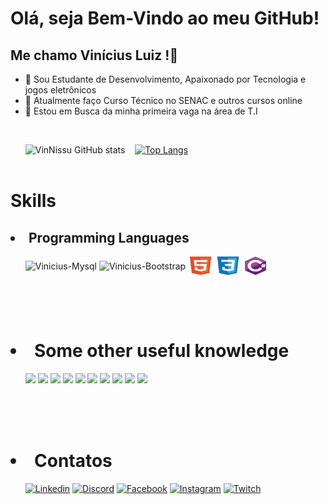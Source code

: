  # Olá, seja Bem-Vindo ao meu GitHub! 
 ## Me chamo Vinícius Luiz !👋

- 🔭 Sou Estudante de Desenvolvimento, Apaixonado por Tecnologia e jogos eletrônicos
- 🌱 Atualmente faço Curso Técnico no SENAC e outros cursos online
- 👯 Estou em Busca da minha primeira vaga na área de T.I 



<br>

<ul>

![VinNissu GitHub stats](https://github-readme-stats.vercel.app/api?username=VinNissu&show_icons=true&theme=dracula) &nbsp;&nbsp;
[![Top Langs](https://github-readme-stats.vercel.app/api/top-langs/?username=VinNissu&layout=compact)](https://github.com/VinNissu/github-readme-stats)
<br/>
<br/>
</ul>


# Skills
## <li>Programming Languages</li>

  <ul>
  <img align="center" alt="Vinicius-Mysql" height="30" width="40" src="https://cdn.jsdelivr.net/gh/devicons/devicon/icons/mysql/mysql-original.svg" />
  <img align="center" alt="Vinicius-Bootstrap" height="30" width="40"  src="https://cdn.jsdelivr.net/gh/devicons/devicon/icons/bootstrap/bootstrap-original.svg" />
  <img align="center" alt="Vinicius-HTML" height="30" width="40" src="https://raw.githubusercontent.com/devicons/devicon/master/icons/html5/html5-original.svg">
  <img align="center" alt="Vinicius-CSS" height="30" width="40" src="https://raw.githubusercontent.com/devicons/devicon/master/icons/css3/css3-original.svg">
  <img align="center" alt="Vinicius-Csharp" height="30" width="40" src="https://raw.githubusercontent.com/devicons/devicon/master/icons/csharp/csharp-original.svg">
  </ul>



<br/>
<br/>
<br/>

# <li>Some other useful knowledge </li> 


<ul>

<img src="https://camo.githubusercontent.com/14eb6ca30f5158687fe952beb72e36f4e5bfa3ddf6431b37aaf04ec231af7619/68747470733a2f2f696d672e736869656c64732e696f2f7374617469632f76313f7374796c653d666f722d7468652d6261646765266d6573736167653d416e64726f69642b53747564696f26636f6c6f723d323232323232266c6f676f3d416e64726f69642b53747564696f266c6f676f436f6c6f723d334444433834266c6162656c3d">
<img src="https://camo.githubusercontent.com/2943f0d0ea94547e106bc8d4f6208186d826c30ce4526b1d617b3ba5482ec38f/68747470733a2f2f696d672e736869656c64732e696f2f7374617469632f76313f7374796c653d666f722d7468652d6261646765266d6573736167653d576f7264507265737326636f6c6f723d323137353942266c6f676f3d576f72645072657373266c6f676f436f6c6f723d464646464646266c6162656c3d">
<img src="https://camo.githubusercontent.com/42acc7ee3a18313a065e672e0835729edf3361dedb045d6c3cf8821fe30a1c2d/68747470733a2f2f696d672e736869656c64732e696f2f7374617469632f76313f7374796c653d666f722d7468652d6261646765266d6573736167653d47697426636f6c6f723d463035303332266c6f676f3d476974266c6f676f436f6c6f723d464646464646266c6162656c3d">
<img src="https://camo.githubusercontent.com/cca71357fe98ec5f8cd6ebab9044ad2901f4b64ebda379ac81608ed9f1caa1a0/68747470733a2f2f696d672e736869656c64732e696f2f7374617469632f76313f7374796c653d666f722d7468652d6261646765266d6573736167653d47697448756226636f6c6f723d313831373137266c6f676f3d476974487562266c6f676f436f6c6f723d464646464646266c6162656c3d">
<img src="https://camo.githubusercontent.com/137ec190ec7cf120cd4184f04474d452f6d475575dfc7fdf79fc1ed51022857c/68747470733a2f2f696d672e736869656c64732e696f2f7374617469632f76313f7374796c653d666f722d7468652d6261646765266d6573736167653d4c696e757826636f6c6f723d323232323232266c6f676f3d4c696e7578266c6f676f436f6c6f723d464343363234266c6162656c3d">
<img src="https://camo.githubusercontent.com/a0e17e3c41abff3e7abb85b7df8b9fa42794c7df939eb6ed01f970c8677ad7a0/68747470733a2f2f696d672e736869656c64732e696f2f7374617469632f76313f7374796c653d666f722d7468652d6261646765266d6573736167653d4669676d6126636f6c6f723d463234453145266c6f676f3d4669676d61266c6f676f436f6c6f723d464646464646266c6162656c3d">
<img src="https://camo.githubusercontent.com/e568135c48076049e77541a1f9bef6ee1c9a08bde37c8a6efb7e3cde3410c698/68747470733a2f2f696d672e736869656c64732e696f2f7374617469632f76313f7374796c653d666f722d7468652d6261646765266d6573736167653d43616e766126636f6c6f723d323232323232266c6f676f3d43616e7661266c6f676f436f6c6f723d303043344343266c6162656c3d">
<img src="https://camo.githubusercontent.com/da23e68967c3cf2d4c4b996f8f43cec1e31e8acc5debff00da314edd01e30c39/68747470733a2f2f696d672e736869656c64732e696f2f7374617469632f76313f7374796c653d666f722d7468652d6261646765266d6573736167653d41646f62652b50686f746f73686f7026636f6c6f723d333141384646266c6f676f3d41646f62652b50686f746f73686f70266c6f676f436f6c6f723d464646464646266c6162656c3d">
<img src="https://camo.githubusercontent.com/0d0c1eaebc70a9b9aade99554c63af1dbffdcd4167ee1c36cde8d5f9a6b6f472/68747470733a2f2f696d672e736869656c64732e696f2f7374617469632f76313f7374796c653d666f722d7468652d6261646765266d6573736167653d41646f62652b496c6c7573747261746f7226636f6c6f723d323232323232266c6f676f3d41646f62652b496c6c7573747261746f72266c6f676f436f6c6f723d464639413030266c6162656c3d">
<img src="https://camo.githubusercontent.com/8d0e8bf4a315e73ce23e6d5e3193279d53d066717f7f806d7af7305d9334e7cb/68747470733a2f2f696d672e736869656c64732e696f2f7374617469632f76313f7374796c653d666f722d7468652d6261646765266d6573736167653d426f6f74737472617026636f6c6f723d373935324233266c6f676f3d426f6f747374726170266c6f676f436f6c6f723d464646464646266c6162656c3d">

</ul>

<br/>
<br/>
<br/>


# <li>Contatos</li>

<ul>

[![Linkedin](https://img.shields.io/badge/LinkedIn-0077B5?style=for-the-badge&logo=linkedin&logoColor=white)](https://www.linkedin.com/in/nissu/) 
[![Discord](https://img.shields.io/badge/Discord-7289DA?style=for-the-badge&logo=discord&logoColor=white)](https://discord.gg/2du3Chys9Q)
[![Facebook](https://img.shields.io/badge/Facebook-1877F2?style=for-the-badge&logo=facebook&logoColor=white)](https://www.facebook.com/VinnyAlmeidaBR/)
[![Instagram](https://img.shields.io/badge/Instagram-E4405F?style=for-the-badge&logo=instagram&logoColor=whitehttps://img.shields.io/badge/Instagram-E4405F?style=for-the-badge&logo=instagram&logoColor=white)](https://www.instagram.com/vinissu99/)
[![Twitch](https://img.shields.io/badge/Twitch-9146FF?style=for-the-badge&logo=twitch&logoColor=white)](https://www.twitch.tv/vinnissugod)

</ul>








<!--blender>
<!-- <img src="https://camo.githubusercontent.com/606676c5c4a34e0303d058caa770859464873eeb5d7708ba4dadeeb2b1eca147/68747470733a2f2f696d672e736869656c64732e696f2f7374617469632f76313f7374796c653d666f722d7468652d6261646765266d6573736167653d426c656e64657226636f6c6f723d463537393241266c6f676f3d426c656e646572266c6f676f436f6c6f723d464646464646266c6162656c3d"> 

--VIM
<img src="https://camo.githubusercontent.com/72753bb7856746c718bbe096723d886f71f2078fbe3e86eaa70d9733a0a4204e/68747470733a2f2f696d672e736869656c64732e696f2f7374617469632f76313f7374796c653d666f722d7468652d6261646765266d6573736167653d56696d26636f6c6f723d303139373333266c6f676f3d56696d266c6f676f436f6c6f723d464646464646266c6162656c3d">
-->


<!-- <img align="center" alt="Vinicius-laravel" height="30" width="40" src="https://cdn.jsdelivr.net/gh/devicons/devicon/icons/laravel/laravel-plain.svg" /> -->
<!-- <img align="center" alt="Vinicius-Php" height="30" width="40" src="https://cdn.jsdelivr.net/gh/devicons/devicon/icons/php/php-original.svg" /> -->
